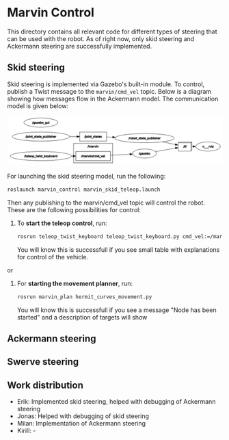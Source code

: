 # Marvin Control

This directory contains all relevant code for different types of steering that can be used with the robot. As of right now, only skid steering and Ackermann steering are successfully implemented.

## Skid steering

Skid steering is implemented via Gazebo's built-in module. To control, publish a Twist message to the `marvin/cmd_vel` topic. Below is a diagram showing how messages flow in the Ackermann model. The communication model is given below:

![Skid steering flow of information](./images/skid_steering_control.png)

For launching the skid steering model, run the following:

```bash
roslaunch marvin_control marvin_skid_teleop.launch
```

Then any publishing to the marvin/cmd_vel topic will control the robot. These are the following possibilities for control:

1. To **start the teleop control**, run:

    ```bash
    rosrun teleop_twist_keyboard teleop_twist_keyboard.py cmd_vel:=/marvin/cmd_vel
    ```

    You will know this is successfull if you see small table with explanations for control of the vehicle.

or

1. For **starting the movement planner**, run:

    ```bash
    rosrun marvin_plan hermit_curves_movement.py
    ```

    You will know this is successfull if you see a message "Node has been started" and a description of targets will show

## Ackermann steering

## Swerve steering

## Work distribution

- Erik: Implemented skid steering, helped with debugging of Ackermann steering
- Jonas: Helped with debugging of skid steering
- Milan: Implementation of Ackermann steering
- Kirill: - 
